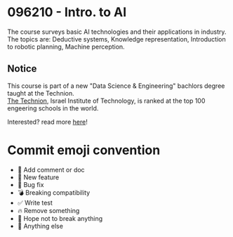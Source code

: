# 096210 - Intro. to AI

The course surveys basic AI technologies and their applications in industry.  
The topics are: Deductive systems, Knowledge representation, Introduction to robotic planning, Machine perception.

## Notice
This course is part of a new "Data Science & Engineering" bachlors degree taught at the Technion.  
[The Technion](https://en.wikipedia.org/wiki/Technion_%E2%80%93_Israel_Institute_of_Technology), Israel Institute of Technology, is ranked at the top 100 engeering schools in the world.  

Interested? read more [here](http://ds.technion.ac.il)!

# Commit emoji convention

- :memo: Add comment or doc
- :gift: New feature
- :bug: Bug fix
- :bomb: Breaking compatibility
- :white_check_mark: Write test
- :fire: Remove something
- :pray: Hope not to break anything
- :beer: Anything else
